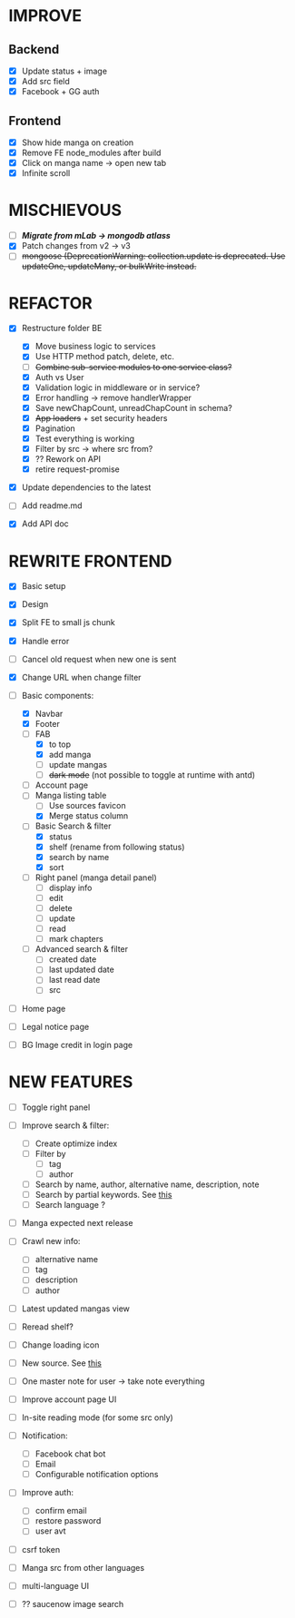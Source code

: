 # IMPROVE

## Backend
- [x] Update status + image
- [x] Add src field
- [x] Facebook + GG auth

## Frontend
- [x] Show hide manga on creation
- [x] Remove FE node_modules after build
- [x] Click on manga name -> open new tab
- [x] Infinite scroll

# MISCHIEVOUS

- [ ] ***Migrate from mLab -> mongodb atlass***
- [x] Patch changes from v2 -> v3
- [ ] ~~mongoose (DeprecationWarning: collection.update is deprecated. Use updateOne, updateMany, or bulkWrite instead.~~

# REFACTOR

- [x] Restructure folder BE
    - [x] Move business logic to services
    - [x] Use HTTP method patch, delete, etc.
    - [ ] ~~Combine sub-service modules to one service class?~~
    - [x] Auth vs User
    - [x] Validation logic in middleware or in service?
    - [x] Error handling -> remove handlerWrapper
    - [x] Save newChapCount, unreadChapCount in schema?
    - [x] ~~App loaders~~ + set security headers
    - [x] Pagination 
    - [x] Test everything is working
    - [x] Filter by src -> where src from?  
    - [x] ?? Rework on API
    - [x] retire request-promise

- [x] Update dependencies to the latest

- [ ] Add readme.md

- [x] Add API doc

# REWRITE FRONTEND

- [x] Basic setup
- [x] Design

- [x] Split FE to small js chunk 
- [x] Handle error
- [ ] Cancel old request when new one is sent
- [x] Change URL when change filter

- [ ] Basic components:
    - [x] Navbar
    - [x] Footer
    - [ ] FAB
        - [x] to top
        - [x] add manga
        - [ ] update mangas
        - [ ] ~~dark mode~~ (not possible to toggle at runtime with antd)
    - [ ] Account page       
    - [ ] Manga listing table
        - [ ] Use sources favicon
        - [x] Merge status column
    - [ ] Basic Search & filter
        - [x] status
        - [x] shelf (rename from following status)
        - [x] search by name
        - [x] sort
    - [ ] Right panel (manga detail panel)
        - [ ] display info
        - [ ] edit
        - [ ] delete
        - [ ] update
        - [ ] read
        - [ ] mark chapters
    - [ ] Advanced search & filter
        - [ ] created date
        - [ ] last updated date
        - [ ] last read date
        - [ ] src
        
- [ ] Home page
- [ ] Legal notice page 

- [ ] BG Image credit in login page 

# NEW FEATURES

- [ ] Toggle right panel

- [ ] Improve search & filter:
    - [ ] Create optimize index
    - [ ] Filter by
        - [ ] tag
        - [ ] author
    - [ ] Search by name, author, alternative name, description, note
    - [ ] Search by partial keywords. See [this](https://stackoverflow.com/a/54318581/7342188)
    - [ ] Search language ?

- [ ] Manga expected next release

- [ ] Crawl new info:
    - [ ] alternative name
    - [ ] tag
    - [ ] description
    - [ ] author

- [ ] Latest updated mangas view

- [ ] Reread shelf?

- [ ] Change loading icon

- [ ] New source. See [this](https://www.epubor.com/free-manga-sites-to-read-manga-online-for-free.html)

- [ ] One master note for user -> take note everything

- [ ] Improve account page UI

- [ ] In-site reading mode (for some src only)

- [ ] Notification:
    - [ ] Facebook chat bot
    - [ ] Email
    - [ ] Configurable notification options

- [ ] Improve auth:
    - [ ] confirm email
    - [ ] restore password
    - [ ] user avt

- [ ] csrf token

- [ ] Manga src from other languages

- [ ] multi-language UI

- [ ] ?? saucenow image search
